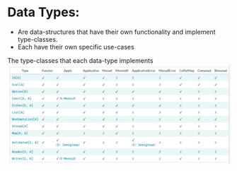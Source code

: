 # Data Types:

* Are data-structures that have their own functionality and implement type-classes.
* Each have their own specific use-cases


The type-classes that each data-type implements
![](../../Resources/DataTypeOverview.png)